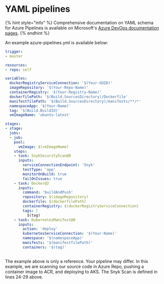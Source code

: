 # YAML pipelines

{% hint style="info" %}
Comprehensive documentation on YAML schema for Azure Pipelines is available on Microsoft's [Azure DevOps documentation pages](https://docs.microsoft.com/en-us/azure/devops/pipelines/yaml-schema?view=azure-devops&tabs=schema%2Cparameter-schema).
{% endhint %}

An example azure-pipelines.yml is available below:

```yaml
trigger:
- master

resources:
- repo: self

variables:
  dockerRegistryServiceConnection: '$(Your-GUID)'
  imageRepository: '$(Your-Repo-Name)'
  containerRegistry: '$(Your-Registry-Name)'
  dockerfilePath: '$(Build.SourcesDirectory)/Dockerfile'
  manifestfilePath: '$(Build.SourcesDirectory)/manifests/**/*'
  namespaceApp: '$(Your-Name)'
  tag: '$(Build.BuildId)'
  vmImageName: 'ubuntu-latest'

stages:
- stage:
  jobs:
  - job:
    pool:
      vmImage: $(vmImageName)
    steps:
    - task: SnykSecurityScan@0
      inputs:
        serviceConnectionEndpoint: 'Snyk'
        testType: 'app'
        monitorOnBuild: true
        failOnIssues: true
    - task: Docker@2
      inputs:
        command: 'buildAndPush'
        repository: $(imageRepository)
        dockerfile: $(dockerfilePath)
        containerRegistry: $(dockerRegistryServiceConnection)
        tags: |
          $(tag)
    - task: KubernetesManifest@0
      inputs:
        action: 'deploy'
        kubernetesServiceConnection: '$(Your-Name)'
        namespace: '$(namespaceApp)'
        manifests: '$(manifestfilePath)'
        containers: '$(tag)'
        
```

The example above is only a reference. Your pipeline may differ. In this example, we are scanning our source code in Azure Repo, pushing a container image to ACR, and deploying to AKS. The Snyk Scan is defined in lines 24-29 above. 


